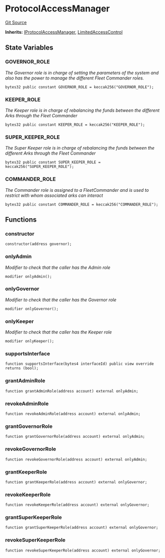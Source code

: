 # ProtocolAccessManager
[Git Source](https://github.com/OasisDEX/summer-earn-protocol/blob/0276900cbe9b1188d82d1b9bcbb8c174e79a15a1/src/contracts/ProtocolAccessManager.sol)

**Inherits:**
[IProtocolAccessManager](/src/interfaces/IProtocolAccessManager.sol/interface.IProtocolAccessManager.md), [LimitedAccessControl](/src/contracts/LimitedAccessControl.sol/contract.LimitedAccessControl.md)


## State Variables
### GOVERNOR_ROLE
*The Governor role is in charge of setting the parameters of the system
and also has the power to manage the different Fleet Commander roles.*


```solidity
bytes32 public constant GOVERNOR_ROLE = keccak256("GOVERNOR_ROLE");
```


### KEEPER_ROLE
*The Keeper role is in charge of rebalancing the funds between the different
Arks through the Fleet Commander*


```solidity
bytes32 public constant KEEPER_ROLE = keccak256("KEEPER_ROLE");
```


### SUPER_KEEPER_ROLE
*The Super Keeper role is in charge of rebalancing the funds between the different
Arks through the Fleet Commander*


```solidity
bytes32 public constant SUPER_KEEPER_ROLE = keccak256("SUPER_KEEPER_ROLE");
```


### COMMANDER_ROLE
*The Commander role is assigned to a FleetCommander and is used to restrict
with whom associated arks can interact*


```solidity
bytes32 public constant COMMANDER_ROLE = keccak256("COMMANDER_ROLE");
```


## Functions
### constructor


```solidity
constructor(address governor);
```

### onlyAdmin

*Modifier to check that the caller has the Admin role*


```solidity
modifier onlyAdmin();
```

### onlyGovernor

*Modifier to check that the caller has the Governor role*


```solidity
modifier onlyGovernor();
```

### onlyKeeper

*Modifier to check that the caller has the Keeper role*


```solidity
modifier onlyKeeper();
```

### supportsInterface


```solidity
function supportsInterface(bytes4 interfaceId) public view override returns (bool);
```

### grantAdminRole


```solidity
function grantAdminRole(address account) external onlyAdmin;
```

### revokeAdminRole


```solidity
function revokeAdminRole(address account) external onlyAdmin;
```

### grantGovernorRole


```solidity
function grantGovernorRole(address account) external onlyAdmin;
```

### revokeGovernorRole


```solidity
function revokeGovernorRole(address account) external onlyAdmin;
```

### grantKeeperRole


```solidity
function grantKeeperRole(address account) external onlyGovernor;
```

### revokeKeeperRole


```solidity
function revokeKeeperRole(address account) external onlyGovernor;
```

### grantSuperKeeperRole


```solidity
function grantSuperKeeperRole(address account) external onlyGovernor;
```

### revokeSuperKeeperRole


```solidity
function revokeSuperKeeperRole(address account) external onlyGovernor;
```

